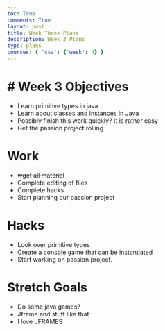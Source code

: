 ```yaml
---
toc: True
comments: True
layout: post
title: Week Three Plans
description: Week 3 Plans
type: plans
courses: { 'csa': {'week': 4} }
---
```


# # Week 3 Objectives
- Learn primitive types in java
- Learn about classes and instances in Java
- Possibly finish this work quickly? It is rather easy
- Get the passion project rolling

# Work
- ~~wget all material~~
- Complete editing of files
- Complete hacks
- Start planning our passion project

# Hacks
- Look over primitive types
- Create a console game that can be instantiated
- Start working on passion project.

# Stretch Goals
- Do some java games?
- Jframe and stuff like that
- I love JFRAMES